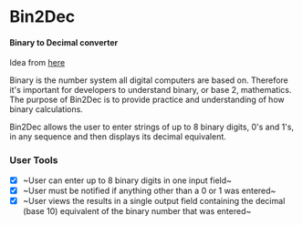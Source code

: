 # Bin2Dec

#### Binary to Decimal converter

Idea from [here](https://github.com/florinpop17/app-ideas/blob/master/Projects/1-Beginner/Bin2Dec-App.md)

Binary is the number system all digital computers are based on. Therefore it's important for developers to understand binary, or base 2, mathematics. The purpose of Bin2Dec is to provide practice and understanding of how binary calculations.

Bin2Dec allows the user to enter strings of up to 8 binary digits, 0's and 1's, in any sequence and then displays its decimal equivalent.

### User Tools

* [x] ~User can enter up to 8 binary digits in one input field~
* [x] ~User must be notified if anything other than a 0 or 1 was entered~
* [x] ~User views the results in a single output field containing the decimal (base 10) equivalent of the binary number that was entered~
